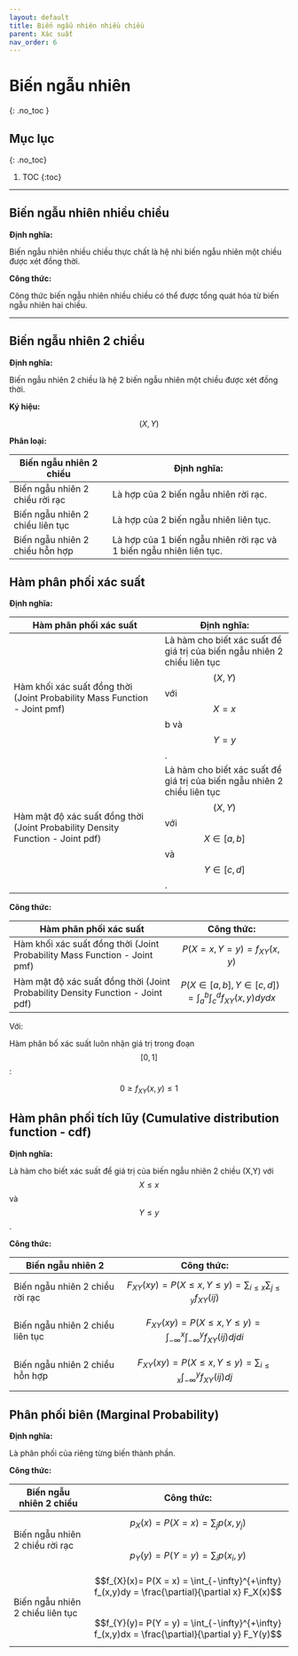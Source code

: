 ```yaml
---
layout: default
title: Biến ngẫu nhiên nhiều chiều
parent: Xác suất
nav_order: 6
---
```


# Biến ngẫu nhiên
{: .no_toc }

## Mục lục
{: .no_toc}

1. TOC
{:toc}

<hr/> 

## Biến ngẫu nhiên nhiều chiều

**Định nghĩa:**

Biến ngẫu nhiên nhiều chiều thực chất là hệ nhi biến ngẫu nhiên một chiều được xét đồng thời.

**Công thức:**

Công thức biến ngẫu nhiên nhiều chiều có thể được tổng quát hóa từ biến ngẫu nhiên hai chiều.

<hr/>

## Biến ngẫu nhiên 2 chiều 

**Định nghĩa:**

Biến ngẫu nhiên 2 chiều là hệ 2 biến ngẫu nhiên một chiều được xét đồng thời.

**Ký hiệu:**

$$(X,Y)$$

**Phân loại:**

| Biến ngẫu nhiên 2 chiều | Định nghĩa: |
|-|-|
| Biến ngẫu nhiên 2 chiều rời rạc | Là hợp của 2 biến ngẫu nhiên rời rạc. |
| Biến ngẫu nhiên 2 chiều liên tục | Là hợp của 2 biến ngẫu nhiên liên tục. |
| Biến ngẫu nhiên 2 chiều hỗn hợp | Là hợp của 1 biến ngẫu nhiên rời rạc và 1 biến ngẫu nhiên liên tục. |

## Hàm phân phối xác suất

**Định nghĩa:**

| Hàm phân phối xác suất | Định nghĩa: |
|-|-|
| Hàm khối xác suất đồng thời (Joint Probability Mass Function - Joint pmf) | Là hàm cho biết xác suất để giá trị của biến ngẫu nhiên 2 chiều liên tục $$(X,Y)$$ với $$X = x$$ b và $$Y = y$$. | 
| Hàm mật độ xác suất đồng thời (Joint Probability Density Function - Joint pdf) | Là hàm cho biết xác suất để giá trị của biến ngẫu nhiên 2 chiều liên tục $$(X,Y)$$ với $$X \in [a,b]$$ và $$Y \in [c,d]$$. | 

**Công thức:**

| Hàm phân phối xác suất | Công thức: |
|-|-|
| Hàm khối xác suất đồng thời (Joint Probability Mass Function - Joint pmf) | $$P(X = x, Y = y) = f_{XY}(x,y)$$ |
| Hàm mật độ xác suất đồng thời (Joint Probability Density Function - Joint pdf) | $$P(X \in [a,b], Y \in [c,d]) = \int_a^b \int_c^d f_{XY}(x,y) dy dx$$ |

Với:

Hàm phân bố xác suất luôn nhận giá trị trong đoạn $$[0, 1]$$: 

$$0 \ge f_{XY}(x,y) \le 1$$ 

## Hàm phân phối tích lũy (Cumulative distribution function - cdf)

**Định nghĩa:**

Là hàm cho biết xác suất để giá trị của biến ngẫu nhiên 2 chiều (X,Y) với $$X \le x$$ và $$Y \le y$$.

**Công thức:**

| Biến ngẫu nhiên 2 | Công thức: |
|-|-|
| Biến ngẫu nhiên 2 chiều rời rạc | $$F_{XY}(xy) = P(X \le x, Y \le y) = \sum_{i \le x} \sum_{j \le y} f_{XY}(ij)$$ |
| Biến ngẫu nhiên 2 chiều liên tục | $$F_{XY}(xy)= P(X \le x, Y \le y) = \int_{-\infty}^{x}  \int_{-\infty}^{y} f_{XY}\left(ij\right)djdi$$ |
| Biến ngẫu nhiên 2 chiều hỗn hợp | $$F_{XY}(xy)= P(X \le x, Y \le y) = \sum_{i \le x} \int_{-\infty}^{y} f_{XY}\left(ij\right)dj$$ |

## Phân phối biên (Marginal Probability) 

**Định nghĩa:**

Là phân phối của riêng từng biến thành phần.

**Công thức:**

| Biến ngẫu nhiên 2 chiều | Công thức: |
|-|-|
| Biến ngẫu nhiên 2 chiều rời rạc | $$p_X(x) = P(X = x) = \sum_{ j}p(x, y_j)$$<br>$$p_Y(y) = P(Y = y) = \sum_{ i}p(x_i, y)$$ |
| Biến ngẫu nhiên 2 chiều liên tục | $$f_{X}(x)= P(X = x) = \int_{-\infty}^{+\infty} f_(x,y)dy = \frac{\partial}{\partial x} F_X(x)$$<br>$$f_{Y}(y)= P(Y = y) = \int_{-\infty}^{+\infty} f_(x,y)dx = \frac{\partial}{\partial y} F_Y(y)$$ |
